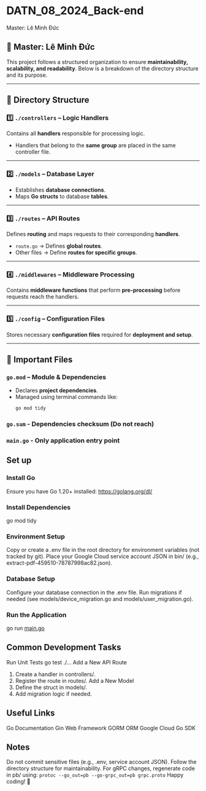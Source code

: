 # DATN_08_2024_Back-end
 Master: Lê Minh Đức

## **👑 Master: Lê Minh Đức**  

This project follows a structured organization to ensure **maintainability, scalability, and readability**. Below is a breakdown of the directory structure and its purpose.  

---

## **📂 Directory Structure**  

### **1️⃣ `./controllers` – Logic Handlers**  
Contains all **handlers** responsible for processing logic.  
- Handlers that belong to the **same group** are placed in the same controller file.  

---

### **2️⃣ `./models` – Database Layer**  
- Establishes **database connections**.  
- Maps **Go structs** to database **tables**.  

---

### **3️⃣ `./routes` – API Routes**  
Defines **routing** and maps requests to their corresponding **handlers**.  
- `route.go` → Defines **global routes**.  
- Other files → Define **routes for specific groups**.  

---

### **4️⃣ `./middlewares` – Middleware Processing**  
Contains **middleware functions** that perform **pre-processing** before requests reach the handlers.  

---

### **5️⃣ `./config` – Configuration Files**  
Stores necessary **configuration files** required for **deployment and setup**.  

---

## **📜 Important Files**  

### **`go.mod` – Module & Dependencies**  
- Declares **project dependencies**.  
- Managed using terminal commands like:  
  ```sh
  go mod tidy

### **`go.sum` - Dependencies checksum (Do not reach)**


### **`main.go` - Only application entry point**

## **Set up**
### **Install Go**
Ensure you have Go 1.20+ installed: https://golang.org/dl/

### **Install Dependencies**
go mod tidy

### **Environment Setup**
Copy or create a .env file in the root directory for environment variables (not tracked by git).
Place your Google Cloud service account JSON in bin/ (e.g., extract-pdf-459510-78787998ac82.json).

### **Database Setup**
Configure your database connection in the .env file.
Run migrations if needed (see models/device_migration.go and models/user_migration.go).

### Run the Application
go run [main.go](http://_vscodecontentref_/0)

## Common Development Tasks
Run Unit Tests
go test ./...
Add a New API Route
1. Create a handler in controllers/.
2. Register the route in routes/.
Add a New Model
1. Define the struct in models/.
2. Add migration logic if needed.

## Useful Links
Go Documentation
Gin Web Framework
GORM ORM
Google Cloud Go SDK

## Notes
Do not commit sensitive files (e.g., .env, service account JSON).
Follow the directory structure for maintainability.
For gRPC changes, regenerate code in pb/ using:
```protoc --go_out=pb --go-grpc_out=pb grpc.proto```
Happy coding! 🚀
